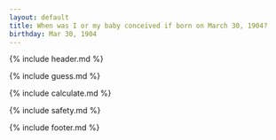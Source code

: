 ```yaml
---
layout: default
title: When was I or my baby conceived if born on March 30, 1904?
birthday: Mar 30, 1904
---
```


{% include header.md %}

{% include guess.md %}

{% include calculate.md %}

{% include safety.md %}

{% include footer.md %}



